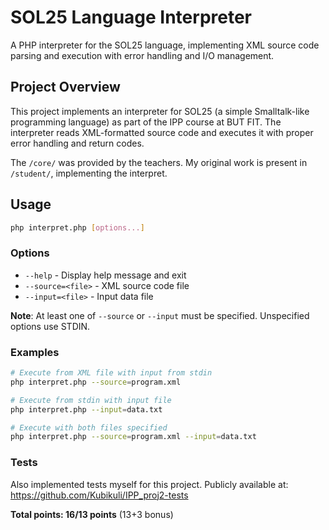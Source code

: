 # SOL25 Language Interpreter

A PHP interpreter for the SOL25 language, implementing XML source code parsing and execution with error handling and I/O management.

## Project Overview
This project implements an interpreter for SOL25 (a simple Smalltalk-like programming language) as part of the IPP course at BUT FIT. The interpreter reads XML-formatted source code and executes it with proper error handling and return codes.  

The `/core/` was provided by the teachers. My original work is present in `/student/`, implementing the interpret.

## Usage
```bash
php interpret.php [options...]
```

### Options
- `--help` - Display help message and exit
- `--source=<file>` - XML source code file
- `--input=<file>` - Input data file

**Note**: At least one of `--source` or `--input` must be specified. Unspecified options use STDIN.

### Examples
```bash
# Execute from XML file with input from stdin
php interpret.php --source=program.xml

# Execute from stdin with input file
php interpret.php --input=data.txt

# Execute with both files specified
php interpret.php --source=program.xml --input=data.txt
```

### Tests
Also implemented tests myself for this project. Publicly available at: https://github.com/Kubikuli/IPP_proj2-tests

**Total points: 16/13 points** (13+3 bonus)
